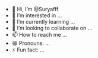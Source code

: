 - 👋 Hi, I’m @Suryafff
- 👀 I’m interested in ...
- 🌱 I’m currently learning ...
- 💞️ I’m looking to collaborate on ...
- 📫 How to reach me ...
- 😄 Pronouns: ...
- ⚡ Fun fact: ...

<!---
Suryafff/Suryafff is a ✨ special ✨ repository because its `README.md` (this file) appears on your GitHub profile.
You can click the Preview link to take a look at your changes.
--->
